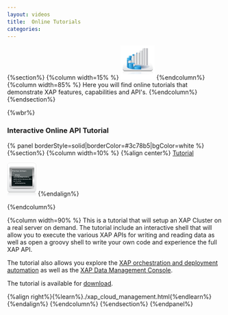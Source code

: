 ```yaml
---
layout: videos
title:  Online Tutorials
categories:
---
```


{%section%}
{%column width=15% %}
<img src="/attachment_files/subject/imc.png" width="80" height="80">
{%endcolumn%}
{%column width=85% %}
Here you will find online tutorials that demonstrate XAP features, capabilities and API's.
{%endcolumn%}
{%endsection%}

{%wbr%}


### Interactive Online API Tutorial

{% panel borderStyle=solid|borderColor=#3c78b5|bgColor=white  %}
{%section%}
{%column width=10% %}
{%align center%}
[Tutorial](./xap_cloud_management.html)


![xx](/attachment_files/subject/admin-api.png)
{%endalign%}


{%endcolumn%}

{%column width=90% %}
This is a tutorial that will setup an XAP Cluster on a real server on demand. The tutorial include an interactive shell that will allow you to execute the various XAP APIs for writing and reading data as well as open a groovy shell to write your own code and experience the full XAP API.




The tutorial also allows you explore the <a href="http://www.gigaspaces.com/xap-deployment-management-and-automation-solution" target="_blank">XAP orchestration and deployment automation</a> as well as the [XAP Data Management Console]({%latestadmurl%}/web-management-console.html).

The tutorial is available for [download]({%latestjavaurl%}/interactive-api-guide.html).

{%align right%}{%learn%}./xap_cloud_management.html{%endlearn%}{%endalign%}
{%endcolumn%}
{%endsection%}
{%endpanel%}


